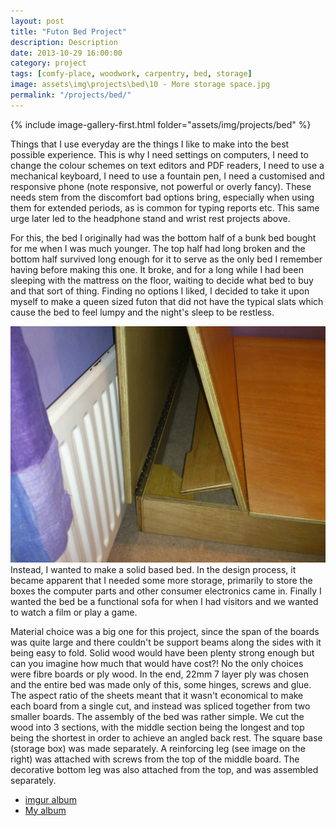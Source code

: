```yaml
---
layout: post
title: "Futon Bed Project"
description: Description
date: 2013-10-29 16:00:00
category: project
tags: [comfy-place, woodwork, carpentry, bed, storage]
image: assets\img\projects\bed\10 - More storage space.jpg
permalink: "/projects/bed/"
---
```

<div>
<span class="image left"> {% include image-gallery-first.html folder="assets/img/projects/bed" %}</span>
<p>
Things that I use everyday are the things I like to make into the best possible experience. This is why I need settings on computers, I need to change the colour schemes on text editors and PDF readers, I need to use a mechanical keyboard, I need to use a fountain pen, I need a customised and responsive phone (note responsive, not powerful or overly fancy). These needs stem from the discomfort bad options bring, especially when using them for extended periods, as is common for typing reports etc. This same urge later led to the headphone stand and wrist rest projects above. 
</p>
<p>
For this, the bed I originally had was the bottom half of a bunk bed bought for me when I was much younger. The top half had long broken and the bottom half survived long enough for it to serve as the only bed I remember having before making this one. It broke, and for a long while I had been sleeping with the mattress on the floor, waiting to decide what bed to buy and that sort of thing. Finding no options I liked, I decided to take it upon myself to make a queen sized futon that did not have the typical slats which cause the bed to feel lumpy and the night's sleep to be restless.</p>
<p>
<span class="image right"><a  class="image" href="/assets/img/projects/bed/08 - A view of the legs and storage space.jpg"><img src="/assets/img/projects/bed/08 - A view of the legs and storage space.jpg" alt="folded view"></a>
</span>
Instead, I wanted to make a solid based bed. In the design process, it became apparent that I needed some more storage, primarily to store the boxes the computer parts and other consumer electronics came in. Finally I wanted the bed be a functional sofa for when I had visitors and we wanted to watch a film or play a game. 
</p>
<p>
Material choice was a big one for this project, since the span of the boards was quite large and there couldn't be support beams along the sides with it being easy to fold. Solid wood would have been plenty strong enough but can you imagine how much that would have cost?! No the only choices were fibre boards or ply wood. In the end, 22mm 7 layer ply was chosen and the entire bed was made only of this, some hinges, screws and glue. The aspect ratio of the sheets meant that it wasn't economical to make each board from a single cut, and instead was spliced together from two smaller boards. The assembly of the bed was rather simple. We cut the wood into 3 sections, with the middle section being the longest and top being the shortest in order to achieve an angled back rest. The square base (storage box) was made separately. A reinforcing leg (see image on the right) was attached with screws from the top of the middle board. The decorative bottom leg was also attached from the top, and was assembled separately. 
</p>
</div>
<ul class="actions">
    <li><a class="button" target="_blank" href="https://imgur.com/a/OUr19"> imgur album</a></li>
    <li><a class="button" href="/projects/bed_images">My album</a></li>
</ul>


